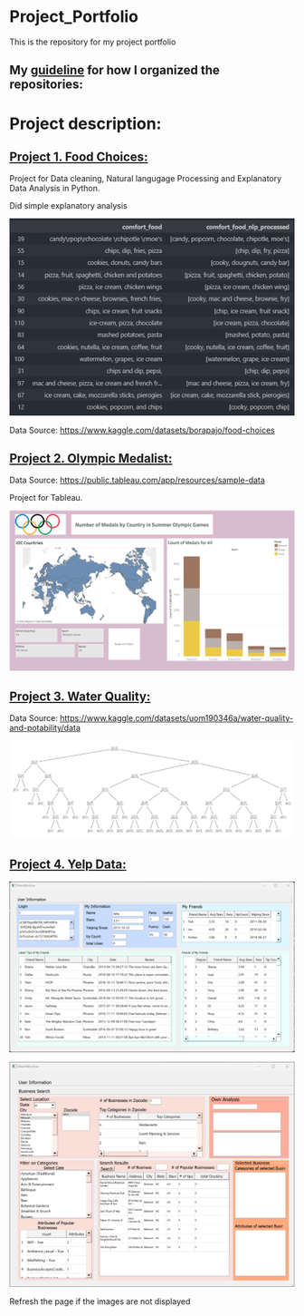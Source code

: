 # Project_Portfolio

This is the repository for my project portfolio

## My [guideline](https://github.com/leedh7878/DanielLee_Project_Portfolio/blob/main/References/organization) for how I organized the repositories: 



# Project description:

## [Project 1. Food Choices:](https://github.com/leedh7878/DanielLee_Project_Portfolio/blob/main/Food_Choice/src/Food_Choice_%20Data_Cleansing.ipynb)


Project for Data cleaning, Natural langugage Processing and Explanatory Data Analysis in Python.

Did simple explanatory analysis

![](/Food_Choice/image/NLP.png)

Data Source: https://www.kaggle.com/datasets/borapajo/food-choices


## [Project 2. Olympic Medalist:](https://public.tableau.com/app/profile/donghyun6358/viz/Personal_Project_16906002812120/Dashboard1)

Data Source: https://public.tableau.com/app/resources/sample-data

Project for Tableau.

![](/Tableau_image/Dashboard_1.png)

## [Project 3. Water Quality: ](https://github.com/leedh7878/DanielLee_Project_Portfolio/blob/main/Water_Quality_Potability/src/water_quality.ipynb)

Data Source: https://www.kaggle.com/datasets/uom190346a/water-quality-and-potability/data

![](/Water_Quality_Potability/image/decision_tree.png)

## [Project 4. Yelp Data: ]()

![](/Yelp_Data/Images/Yelp_sc1.png)

![](/Yelp_Data/Images/Yelp_sc2.png)




Refresh the page if the images are not displayed
